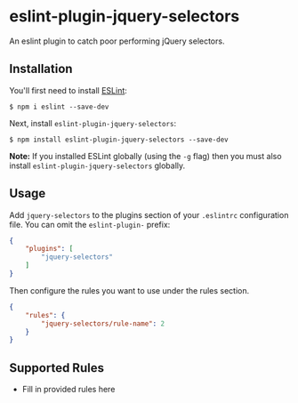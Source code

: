 # eslint-plugin-jquery-selectors

An eslint plugin to catch poor performing jQuery selectors.

## Installation

You'll first need to install [ESLint](http://eslint.org):

```
$ npm i eslint --save-dev
```

Next, install `eslint-plugin-jquery-selectors`:

```
$ npm install eslint-plugin-jquery-selectors --save-dev
```

**Note:** If you installed ESLint globally (using the `-g` flag) then you must also install `eslint-plugin-jquery-selectors` globally.

## Usage

Add `jquery-selectors` to the plugins section of your `.eslintrc` configuration file. You can omit the `eslint-plugin-` prefix:

```json
{
    "plugins": [
        "jquery-selectors"
    ]
}
```


Then configure the rules you want to use under the rules section.

```json
{
    "rules": {
        "jquery-selectors/rule-name": 2
    }
}
```

## Supported Rules

* Fill in provided rules here





